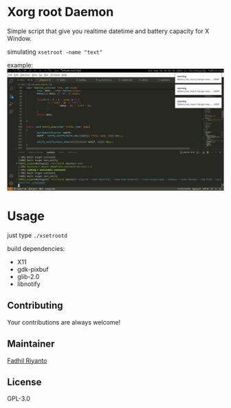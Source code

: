 # Xorg root Daemon


Simple script that give you realtime datetime and battery capacity for X Window.

simulating `xsetroot -name "text"`

example:
<img src="https://github.com/fadhil-riyanto/xrootd/blob/master/scr_img/87.png?raw=true">

# Usage

just type `./xsetrootd`

build dependencies:
- X11
- gdk-pixbuf
- glib-2.0
- libnotify

## Contributing
Your contributions are always welcome! 

## Maintainer
[Fadhil Riyanto](https://github.com/fadhil-riyanto)

## License
GPL-3.0

